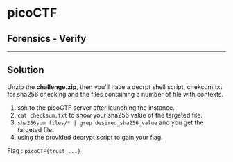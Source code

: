 # picoCTF
## Forensics - Verify

--------------------
## Solution

Unzip the **challenge.zip**, then you'll have a decrpt shell script, chekcum.txt for sha256 checking and the files containing a number of file with contexts.

1. ssh to the picoCTF server after launching the instance.
2. ```cat checksum.txt``` to show your sha256 value of the targeted file.
3. ```sha256sum files/* | grep desired_sha256_value``` and you get the targeted file.
4. using the provided decrypt script to gain  your flag.

Flag : `picoCTF{trust_...}` 
